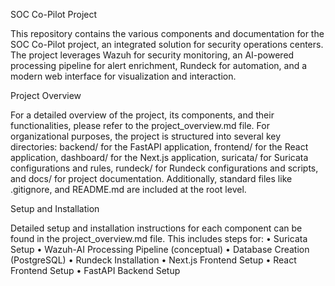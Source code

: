 SOC Co-Pilot Project

This repository contains the various components and documentation for the SOC Co-Pilot
project, an integrated solution for security operations centers. The project leverages Wazuh
for security monitoring, an AI-powered processing pipeline for alert enrichment, Rundeck
for automation, and a modern web interface for visualization and interaction.



Project Overview

For a detailed overview of the project, its components, and their functionalities, please refer
to the project_overview.md file.
For organizational purposes, the project is structured into several key directories: backend/
for the FastAPI application, frontend/ for the React application, dashboard/ for the Next.js
application, suricata/ for Suricata configurations and rules, rundeck/ for Rundeck
configurations and scripts, and docs/ for project documentation. Additionally, standard
files like .gitignore, and README.md are included at the root level.



Setup and Installation

Detailed setup and installation instructions for each component can be found in the
project_overview.md file. This includes steps for:
• Suricata Setup
• Wazuh-AI Processing Pipeline (conceptual)
• Database Creation (PostgreSQL)
• Rundeck Installation
• Next.js Frontend Setup
• React Frontend Setup
• FastAPI Backend Setup


